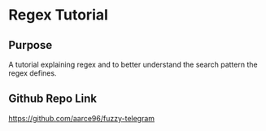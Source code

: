 # Regex Tutorial

## Purpose 
A tutorial explaining regex and to better understand the search pattern the regex defines. 

## Github Repo Link
https://github.com/aarce96/fuzzy-telegram